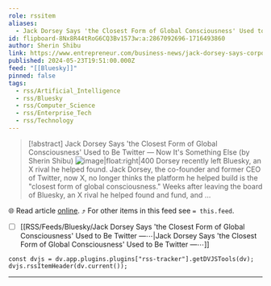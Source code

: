```yaml
---
role: rssitem
aliases:
  - Jack Dorsey Says 'the Closest Form of Global Consciousness' Used to Be Twitter — Now It's Something Else
id: flipboard-8Nx8R44tRoG6CQ3Bv1573w:a:2867092696-1716493860
author: Sherin Shibu
link: https://www.entrepreneur.com/business-news/jack-dorsey-says-corporate-ai-has-surpassed-twitter-x/474595
published: 2024-05-23T19:51:00.000Z
feed: "[[Bluesky]]"
pinned: false
tags:
  - rss/Artificial_Intelligence
  - rss/Bluesky
  - rss/Computer_Science
  - rss/Enterprise_Tech
  - rss/Technology
---
```


> [!abstract] Jack Dorsey Says 'the Closest Form of Global Consciousness' Used to Be Twitter — Now It's Something Else (by Sherin Shibu)
> ![image|float:right|400](https://ic-cdn.flipboard.com/entrepreneur.com/91d2cd6af4c2b6cc9bf09afc68c36e21a40755ca/_xlarge.jpeg) Dorsey recently left Bluesky, an X rival he helped found. Jack Dorsey, the co-founder and former CEO of Twitter, now X, no longer thinks the platform he helped build is the "closest form of global consciousness." Weeks after leaving the board of Bluesky, an X rival he helped found and fund, and …

🌐 Read article [online](https://www.entrepreneur.com/business-news/jack-dorsey-says-corporate-ai-has-surpassed-twitter-x/474595). ⤴ For other items in this feed see `= this.feed`.

- [ ] [[RSS/Feeds/Bluesky/Jack Dorsey Says 'the Closest Form of Global Consciousness' Used to Be Twitter —⋯|Jack Dorsey Says 'the Closest Form of Global Consciousness' Used to Be Twitter —⋯]]

~~~dataviewjs
const dvjs = dv.app.plugins.plugins["rss-tracker"].getDVJSTools(dv);
dvjs.rssItemHeader(dv.current());
~~~

- - -

